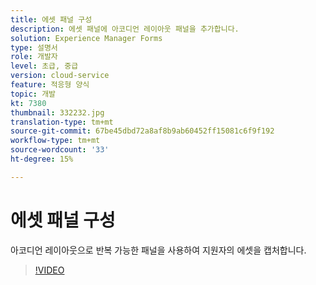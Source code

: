 ```yaml
---
title: 에셋 패널 구성
description: 에셋 패널에 아코디언 레이아웃 패널을 추가합니다.
solution: Experience Manager Forms
type: 설명서
role: 개발자
level: 초급, 중급
version: cloud-service
feature: 적응형 양식
topic: 개발
kt: 7380
thumbnail: 332232.jpg
translation-type: tm+mt
source-git-commit: 67be45dbd72a8af8b9ab60452ff15081c6f9f192
workflow-type: tm+mt
source-wordcount: '33'
ht-degree: 15%

---
```



# 에셋 패널 구성

아코디언 레이아웃으로 반복 가능한 패널을 사용하여 지원자의 에셋을 캡처합니다.

>[!VIDEO](https://video.tv.adobe.com/v/332232?quality=12&learn=on)

